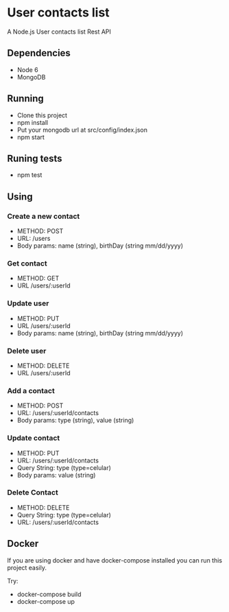 # User contacts list

A Node.js User contacts list Rest API

## Dependencies
* Node 6
* MongoDB

## Running
* Clone this project
* npm install
* Put your mongodb url at src/config/index.json
* npm start

## Runing tests
* npm test

## Using

### Create a new contact
* METHOD: POST
* URL: /users
* Body params: name (string), birthDay (string mm/dd/yyyy)

### Get contact
* METHOD: GET
* URL /users/:userId

### Update user
* METHOD: PUT
* URL /users/:userId
* Body params: name (string), birthDay (string mm/dd/yyyy)

### Delete user
* METHOD: DELETE
* URL /users/:userId

### Add a contact
* METHOD: POST
* URL: /users/:userId/contacts
* Body params: type (string), value (string)

### Update contact
* METHOD: PUT
* URL: /users/:userId/contacts
* Query String: type (type=celular)
* Body params: value (string)

### Delete Contact
* METHOD: DELETE
* Query String: type (type=celular)
* URL: /users/:userId/contacts


## Docker
If you are using docker and have docker-compose installed you can run this project easily.

Try:
* docker-compose build
* docker-compose up

